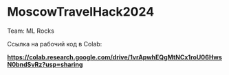 # MoscowTravelHack2024

Team: ML Rocks

Ссылка на рабочий код в Colab:

**https://colab.research.google.com/drive/1vrApwhEQgMtNCx1roU06HwsN0bndSvRz?usp=sharing**